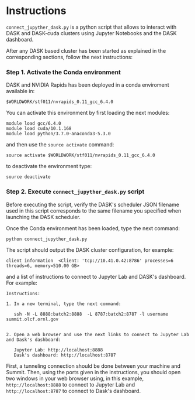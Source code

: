 # Instructions

```connect_jupyther_dask.py``` is a python script that allows to interact with DASK and DASK-cuda clusters using  Jupyter Notebooks and the DASK dashboard.

After any DASK based cluster has been started as explained in the corresponding sections, follow the next instructions:

### Step 1. Activate the Conda environment

DASK and NVIDIA Rapids has been deployed in a conda enviroment available in:

```
$WORLDWORK/stf011/nvrapids_0.11_gcc_6.4.0
```

You can activate this environment by first loading the next modules:

```
module load gcc/6.4.0
module load cuda/10.1.168
module load python/3.7.0-anaconda3-5.3.0
```

and then use the `source activate` command:

```
source activate $WORLDWORK/stf011/nvrapids_0.11_gcc_6.4.0
```

to deactivate the environment type:

```
source deactivate
```

### Step 2. Execute ```connect_jupyther_dask.py``` script

Before executing the script, verify the DASK's scheduler JSON filename used in this script corresponds to the same filename you specified when launching the DASK scheduler.


Once the Conda environment has been loaded, type the next command:

```
python connect_jupyther_dask.py
```

The script should output the DASK cluster configuration, for example:

``` 
client information  <Client: 'tcp://10.41.0.42:8786' processes=6 threads=6, memory=510.00 GB>
```

and a list of instructions  to connect to Jupyter Lab and DASK's dashboard. For example:

```
Instructions: 

1. In a new terminal, type the next command:

   ssh -N -L 8888:batch2:8888  -L 8787:batch2:8787 -l username summit.olcf.ornl.gov


2. Open a web browser and use the next links to connect to Jupyter Lab and Dask's dashboard:

   Jupyter Lab: http://localhost:8888
   Dask's dashboard: http://localhost:8787
```


First, a tunneling connection should be done between your machine and Summit. Then, using the ports given in the instructions, you should open two windows in your web browser using, in this example, ```http://localhost:8888``` to connect to Jupyter Lab and ```http://localhost:8787``` to connect to Dask's dashboard.

